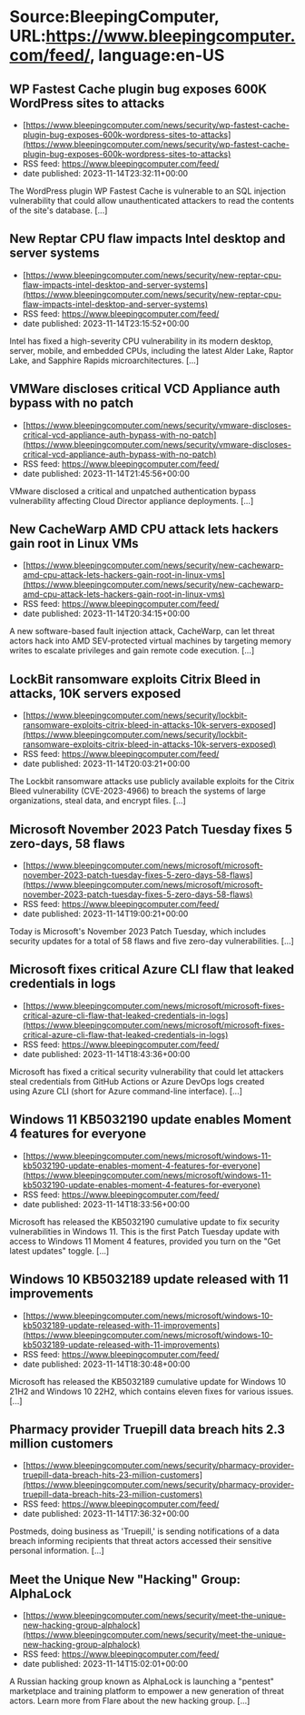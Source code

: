 # Source:BleepingComputer, URL:https://www.bleepingcomputer.com/feed/, language:en-US

## WP Fastest Cache plugin bug exposes 600K WordPress sites to attacks
 - [https://www.bleepingcomputer.com/news/security/wp-fastest-cache-plugin-bug-exposes-600k-wordpress-sites-to-attacks](https://www.bleepingcomputer.com/news/security/wp-fastest-cache-plugin-bug-exposes-600k-wordpress-sites-to-attacks)
 - RSS feed: https://www.bleepingcomputer.com/feed/
 - date published: 2023-11-14T23:32:11+00:00

The WordPress plugin WP Fastest Cache is vulnerable to an SQL injection vulnerability that could allow unauthenticated attackers to read the contents of the site's database. [...]

## New Reptar CPU flaw impacts Intel desktop and server systems
 - [https://www.bleepingcomputer.com/news/security/new-reptar-cpu-flaw-impacts-intel-desktop-and-server-systems](https://www.bleepingcomputer.com/news/security/new-reptar-cpu-flaw-impacts-intel-desktop-and-server-systems)
 - RSS feed: https://www.bleepingcomputer.com/feed/
 - date published: 2023-11-14T23:15:52+00:00

Intel has fixed a high-severity CPU vulnerability in its modern desktop, server, mobile, and embedded CPUs, including the latest Alder Lake, Raptor Lake, and Sapphire Rapids microarchitectures. [...]

## VMWare discloses critical VCD Appliance auth bypass with no patch
 - [https://www.bleepingcomputer.com/news/security/vmware-discloses-critical-vcd-appliance-auth-bypass-with-no-patch](https://www.bleepingcomputer.com/news/security/vmware-discloses-critical-vcd-appliance-auth-bypass-with-no-patch)
 - RSS feed: https://www.bleepingcomputer.com/feed/
 - date published: 2023-11-14T21:45:56+00:00

VMware disclosed a critical and unpatched authentication bypass vulnerability affecting Cloud Director appliance deployments. [...]

## New CacheWarp AMD CPU attack lets hackers gain root in Linux VMs
 - [https://www.bleepingcomputer.com/news/security/new-cachewarp-amd-cpu-attack-lets-hackers-gain-root-in-linux-vms](https://www.bleepingcomputer.com/news/security/new-cachewarp-amd-cpu-attack-lets-hackers-gain-root-in-linux-vms)
 - RSS feed: https://www.bleepingcomputer.com/feed/
 - date published: 2023-11-14T20:34:15+00:00

A new software-based fault injection attack, CacheWarp, can let threat actors hack into AMD SEV-protected virtual machines by targeting memory writes to escalate privileges and gain remote code execution. [...]

## LockBit ransomware exploits Citrix Bleed in attacks, 10K servers exposed
 - [https://www.bleepingcomputer.com/news/security/lockbit-ransomware-exploits-citrix-bleed-in-attacks-10k-servers-exposed](https://www.bleepingcomputer.com/news/security/lockbit-ransomware-exploits-citrix-bleed-in-attacks-10k-servers-exposed)
 - RSS feed: https://www.bleepingcomputer.com/feed/
 - date published: 2023-11-14T20:03:21+00:00

The Lockbit ransomware attacks use publicly available exploits for the Citrix Bleed vulnerability (CVE-2023-4966) to breach the systems of large organizations, steal data, and encrypt files. [...]

## Microsoft November 2023 Patch Tuesday fixes 5 zero-days, 58 flaws
 - [https://www.bleepingcomputer.com/news/microsoft/microsoft-november-2023-patch-tuesday-fixes-5-zero-days-58-flaws](https://www.bleepingcomputer.com/news/microsoft/microsoft-november-2023-patch-tuesday-fixes-5-zero-days-58-flaws)
 - RSS feed: https://www.bleepingcomputer.com/feed/
 - date published: 2023-11-14T19:00:21+00:00

Today is Microsoft's November 2023 Patch Tuesday, which includes security updates for a total of 58 flaws and five zero-day vulnerabilities. [...]

## Microsoft fixes critical Azure CLI flaw that leaked credentials in logs
 - [https://www.bleepingcomputer.com/news/microsoft/microsoft-fixes-critical-azure-cli-flaw-that-leaked-credentials-in-logs](https://www.bleepingcomputer.com/news/microsoft/microsoft-fixes-critical-azure-cli-flaw-that-leaked-credentials-in-logs)
 - RSS feed: https://www.bleepingcomputer.com/feed/
 - date published: 2023-11-14T18:43:36+00:00

Microsoft has fixed a critical security vulnerability that could let attackers steal credentials from GitHub Actions or Azure DevOps logs created using Azure CLI (short for Azure command-line interface). [...]

## Windows 11 KB5032190 update enables Moment 4 features for everyone
 - [https://www.bleepingcomputer.com/news/microsoft/windows-11-kb5032190-update-enables-moment-4-features-for-everyone](https://www.bleepingcomputer.com/news/microsoft/windows-11-kb5032190-update-enables-moment-4-features-for-everyone)
 - RSS feed: https://www.bleepingcomputer.com/feed/
 - date published: 2023-11-14T18:33:56+00:00

Microsoft has released the KB5032190 cumulative update to fix security vulnerabilities in Windows 11. This is the first Patch Tuesday update with access to Windows 11 Moment 4 features, provided you turn on the "Get latest updates" toggle. [...]

## Windows 10 KB5032189 update released with 11 improvements
 - [https://www.bleepingcomputer.com/news/microsoft/windows-10-kb5032189-update-released-with-11-improvements](https://www.bleepingcomputer.com/news/microsoft/windows-10-kb5032189-update-released-with-11-improvements)
 - RSS feed: https://www.bleepingcomputer.com/feed/
 - date published: 2023-11-14T18:30:48+00:00

Microsoft has released the KB5032189 cumulative update for Windows 10 21H2 and Windows 10 22H2, which contains eleven fixes for various issues. [...]

## Pharmacy provider Truepill data breach hits 2.3 million customers
 - [https://www.bleepingcomputer.com/news/security/pharmacy-provider-truepill-data-breach-hits-23-million-customers](https://www.bleepingcomputer.com/news/security/pharmacy-provider-truepill-data-breach-hits-23-million-customers)
 - RSS feed: https://www.bleepingcomputer.com/feed/
 - date published: 2023-11-14T17:36:32+00:00

Postmeds, doing business as 'Truepill,' is sending notifications of a data breach informing recipients that threat actors accessed their sensitive personal information. [...]

## Meet the Unique New "Hacking" Group: AlphaLock
 - [https://www.bleepingcomputer.com/news/security/meet-the-unique-new-hacking-group-alphalock](https://www.bleepingcomputer.com/news/security/meet-the-unique-new-hacking-group-alphalock)
 - RSS feed: https://www.bleepingcomputer.com/feed/
 - date published: 2023-11-14T15:02:01+00:00

A Russian hacking group known as AlphaLock is launching a "pentest" marketplace and training platform to empower a new generation of threat actors. Learn more from Flare about the new hacking group. [...]

